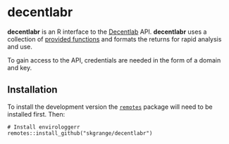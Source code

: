 # **decentlabr**

**decentlabr** is an R interface to the [Decentlab](https://www.decentlab.com) API. **decentlabr** uses a collection of [provided functions](https://docs.decentlab.com/data-access-guide/v5/index.html) and formats the returns for rapid analysis and use. 

To gain access to the API, credentials are needed in the form of a domain and key.

## Installation

To install the development version the [`remotes`](https://github.com/r-lib/remotes) package will need to be installed first. Then:

```
# Install envirologgerr
remotes::install_github("skgrange/decentlabr")
```
